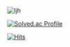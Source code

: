 <!-- ![이재훈 소개](https://capsule-render.vercel.app/api?type=rect&height=300&color=gradient&text=jaehunLee%20git) -->


![ljh](https://github-readme-stats.vercel.app/api?username=jaehunLee-git&show_icons=true&bg_color=00000000)

[![Solved.ac Profile](http://mazassumnida.wtf/api/v2/generate_badge?boj=joz526)](https://solved.ac/joz526/)

[![Hits](https://hits.seeyoufarm.com/api/count/incr/badge.svg?url=https%3A%2F%2Fgithub.com%2Fjaehunleee&count_bg=%2379C83D&title_bg=%23555555&icon=&icon_color=%23E7E7E7&title=hits&edge_flat=false)](https://hits.seeyoufarm.com)
